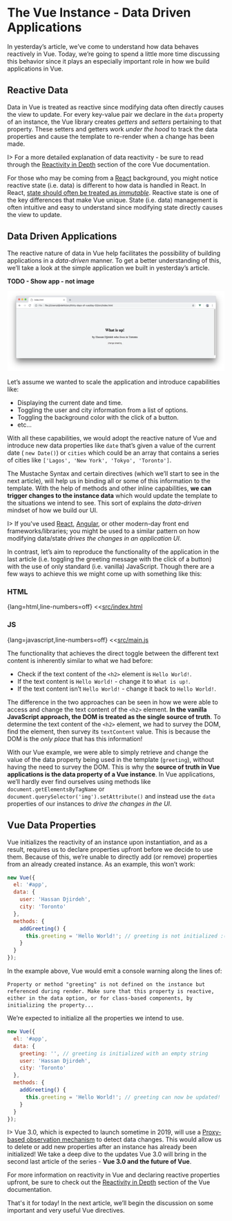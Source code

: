 # The Vue Instance - Data Driven Applications

In yesterday’s article, we’ve come to understand how data behaves reactively in Vue. Today, we’re going to spend a little more time discussing this behavior since it plays an especially important role in how we build applications in Vue.

## Reactive Data

Data in Vue is treated as reactive since modifying data often directly causes the view to update. For every key-value pair we declare in the `data` property of an instance, the Vue library creates _getters_ and _setters_ pertaining to that property. These setters and getters work _under the hood_ to track the data properties and cause the template to re-render when a change has been made.

I> For a more detailed explanation of data reactivity - be sure to read through the [Reactivity in Depth](https://vuejs.org/v2/guide/reactivity.html) section of the core Vue documentation.

For those who may be coming from a [React](https://reactjs.org/) background, you might notice reactive state (i.e. data) is different to how data is handled in React. In React, [state should often be treated as _immutable_](https://reactjs.org/docs/react-component.html#state). Reactive state is one of the key differences that make Vue unique. State (i.e. data) management is often intuitive and easy to understand since modifying state directly causes the view to update.

## Data Driven Applications

The reactive nature of data in Vue help facilitates the possibility of building applications in a _data-driven_ manner. To get a better understanding of this, we’ll take a look at the simple application we built in yesterday’s article.

__TODO - Show app - not image__

![](../day-02/public/assets/simple_data_change.png)

Let’s assume we wanted to scale the application and introduce capabilities like:

- Displaying the current date and time.
- Toggling the user and city information from a list of options.
- Toggling the background color with the click of a button.
- etc...

With all these capabilities, we would adopt the reactive nature of Vue and introduce new data properties like `date` that’s given a value of the current date ( `new Date()`)  or `cities` which could be an array that contains a series of cities like `['Lagos', 'New York', 'Tokyo', 'Toronto']`.

The Mustache Syntax and certain directives (which we’ll start to see in the next article), will help us in binding all or some of this information to the template. With the help of methods and other inline capabilities, __we can trigger changes to the instance data__ which would update the template to the situations we intend to see. This sort of explains the _data-driven_ mindset of how we build our UI.

I> If you've used [React](https://reactjs.org), [Angular](https://angular.io/), or other modern-day front end frameworks/libraries; you might be used to a similar pattern on how modifying data/state _drives the changes in an application UI_.

In contrast, let’s aim to reproduce the functionality of the application in the last article (i.e. toggling the greeting message with the click of a button) with the use of only standard (i.e. vanilla) JavaScript. Though there are a few ways to achieve this we might come up with something like this:

### HTML

{lang=html,line-numbers=off}
<<[src/index.html](./src/index.html)

### JS

{lang=javascript,line-numbers=off}
<<[src/main.js](./src/main.js)

The functionality that achieves the direct toggle between the different text content is inherently similar to what we had before:

- Check if the text content of the `<h2>` element is `Hello World!`.
- If the text content is `Hello World!` - change it to `What is up!`.
- If the text content isn’t `Hello World!` - change it back to `Hello World!`.

The difference in the two approaches can be seen in how we were able to access and change the text content of the `<h2>` element. __In the vanilla JavaScript approach, the DOM is treated as the single source of truth__. To determine the text content of the `<h2>` element, we had to survey the DOM, find the element, then survey its `textContent` value. This is because the DOM is the _only place_ that has this information!

With our Vue example, we were able to simply retrieve and change the value of the data property being used in the template (`greeting`), without having the need to survey the DOM. This is why the __source of truth in Vue applications is the data property of a Vue instance__. In Vue applications, we’ll hardly ever find ourselves using methods like `document.getElementsByTagName` or `document.querySelector('img').setAttribute()` and instead use the `data` properties of our instances to _drive the changes in the UI_.

## Vue Data Properties

Vue initializes the reactivity of an instance upon instantiation, and as a result, requires us to declare properties upfront before we decide to use them. Because of this, we’re unable to directly add (or remove) properties from an already created instance. As an example, this won’t work:

```javascript
new Vue({
  el: '#app',
  data: {
    user: 'Hassan Djirdeh',
    city: 'Toronto'
  },
  methods: {
    addGreeting() {
      this.greeting = 'Hello World!'; // greeting is not initialized :(
    }
  }
});
```

In the example above, Vue would emit a console warning along the lines of:

```shell
Property or method "greeting" is not defined on the instance but referenced during render. Make sure that this property is reactive, either in the data option, or for class-based components, by initializing the property...
```

We’re expected to initialize all the properties we intend to use.

```javascript
new Vue({
  el: '#app',
  data: {
    greeting: '', // greeting is initialized with an empty string
    user: 'Hassan Djirdeh',
    city: 'Toronto'
  },
  methods: {
    addGreeting() {
      this.greeting = 'Hello World!'; // greeting can now be updated!
    }
  }
});
```

I> Vue 3.0, which is expected to launch sometime in 2019, will use a [Proxy-based observation mechanism](https://developer.mozilla.org/en-US/docs/Web/JavaScript/Reference/Global_Objects/Proxy) to detect data changes. This would allow us to delete or add new properties after an instance has already been initialized! We take a deep dive to the updates Vue 3.0 will bring in the second last article of the series - __Vue 3.0 and the future of Vue__.

For more information on reactivity in Vue and declaring reactive properties upfront, be sure to check out the [Reactivity in Depth](https://vuejs.org/v2/guide/reactivity.html) section of the Vue documentation.

That's it for today! In the next article, we’ll begin the discussion on some important and very useful Vue directives.
